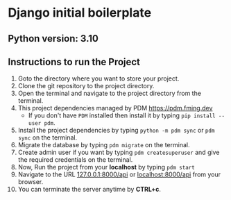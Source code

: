 # Django initial boilerplate

## Python version: 3.10

## Instructions to run the Project

1. Goto the directory where you want to store your project.
2. Clone the git repository to the project directory.
3. Open the terminal and navigate to the project directory from the terminal.
4. This project dependencies managed by PDM https://pdm.fming.dev
    * If you don't have `PDM` installed then install it by typing `pip install --user pdm`.
5. Install the project dependencies by typing `python -m pdm sync` or `pdm sync` on the terminal.
6. Migrate the database by typing `pdm migrate` on the terminal.
7. Create admin user if you want by typing `pdm createsuperuser` and give the required credentials on the terminal.
8. Now, Run the project from your **localhost** by typing `pdm start`
9. Navigate to the URL [127.0.0.1:8000/api](127.0.0.1:8000/api) or [localhost:8000/api](localhost:8000/api) from your browser.
10. You can terminate the server anytime by **CTRL+c**.
